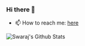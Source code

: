 ### Hi there 👋

- 📫 How to reach me: [here](http://iamspd2.github.io)
<!--
**iamspd2/iamspd2** is a ✨ _special_ ✨ repository because its `README.md` (this file) appears on your GitHub profile.

Here are some ideas to get you started:

- 🔭 I’m currently working on ...
- 🌱 I’m currently learning ...
- 👯 I’m looking to collaborate on ...
- 🤔 I’m looking for help with ...
- 💬 Ask me about ...
- 📫 How to reach me: ...
- 😄 Pronouns: ...
- ⚡ Fun fact: ...
-->

<img align="left" alt="Swaraj's Github Stats" src="https://github-readme-stats.vercel.app/api?username=iamspd2&show_icons=true&hide_border=true&theme=synthwave" />
